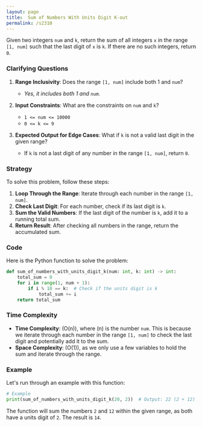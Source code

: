 ```yaml
---
layout: page
title:  Sum of Numbers With Units Digit K-out
permalink: /s2310
---
```


Given two integers `num` and `k`, return the sum of all integers `x` in the range `[1, num]` such that the last digit of `x` is `k`. If there are no such integers, return `0`.

### Clarifying Questions

1. **Range Inclusivity**: Does the range `[1, num]` include both 1 and `num`?
    - *Yes, it includes both 1 and `num`.* 

2. **Input Constraints**: What are the constraints on `num` and `k`?
    - `1 <= num <= 10000`
    - `0 <= k <= 9`

3. **Expected Output for Edge Cases**: What if `k` is not a valid last digit in the given range?
    - If `k` is not a last digit of any number in the range `[1, num]`, return `0`.

### Strategy

To solve this problem, follow these steps:

1. **Loop Through the Range**: Iterate through each number in the range `[1, num]`.
2. **Check Last Digit**: For each number, check if its last digit is `k`.
3. **Sum the Valid Numbers**: If the last digit of the number is `k`, add it to a running total sum.
4. **Return Result**: After checking all numbers in the range, return the accumulated sum.

### Code

Here is the Python function to solve the problem:

```python
def sum_of_numbers_with_units_digit_k(num: int, k: int) -> int:
    total_sum = 0
    for i in range(1, num + 1):
        if i % 10 == k:  # Check if the units digit is k
            total_sum += i
    return total_sum
```

### Time Complexity

- **Time Complexity**: \(O(n)\), where \(n\) is the number `num`. This is because we iterate through each number in the range `[1, num]` to check the last digit and potentially add it to the sum.
- **Space Complexity**: \(O(1)\), as we only use a few variables to hold the sum and iterate through the range.

### Example

Let's run through an example with this function:

```python
# Example
print(sum_of_numbers_with_units_digit_k(20, 2))  # Output: 22 (2 + 12)
```

The function will sum the numbers `2` and `12` within the given range, as both have a units digit of `2`. The result is `14`.